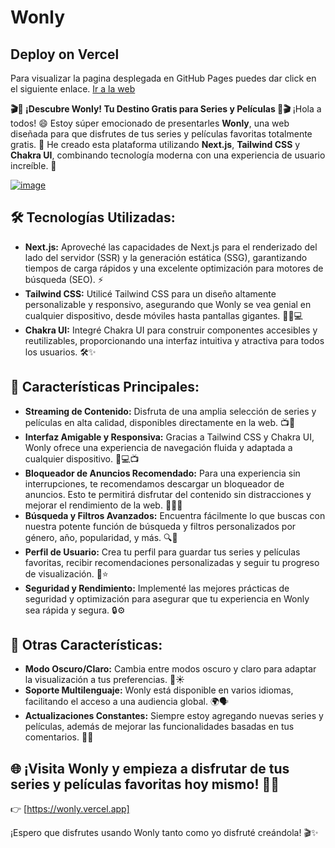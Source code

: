 # Wonly

## Deploy on Vercel
Para visualizar la pagina desplegada en GitHub Pages puedes dar click en el siguiente enlace. [Ir a la web](https://wonly.vercel.app)

**🎬🍿 ¡Descubre Wonly! Tu Destino Gratis para Series y Películas 🍿🎬** ¡Hola a todos! 😄 Estoy súper emocionado de presentarles **Wonly**, una web diseñada para que disfrutes de tus series y películas favoritas totalmente gratis. 🎉 He creado esta plataforma utilizando **Next.js**, **Tailwind CSS** y **Chakra UI**, combinando tecnología moderna con una experiencia de usuario increíble. 🚀

[![image](https://github.com/user-attachments/assets/9c221d7f-6515-4714-b433-bc5ee0b3c0d2)](https://wonly.vercel.app)



## 🛠️ Tecnologías Utilizadas:
- **Next.js:** Aproveché las capacidades de Next.js para el renderizado del lado del servidor (SSR) y la generación estática (SSG), garantizando tiempos de carga rápidos y una excelente optimización para motores de búsqueda (SEO). ⚡
- **Tailwind CSS:** Utilicé Tailwind CSS para un diseño altamente personalizable y responsivo, asegurando que Wonly se vea genial en cualquier dispositivo, desde móviles hasta pantallas gigantes. 🎨📱💻
- **Chakra UI:** Integré Chakra UI para construir componentes accesibles y reutilizables, proporcionando una interfaz intuitiva y atractiva para todos los usuarios. 🛠️✨

## 🚀 Características Principales:
- **Streaming de Contenido:** Disfruta de una amplia selección de series y películas en alta calidad, disponibles directamente en la web. 📺🎥
- **Interfaz Amigable y Responsiva:** Gracias a Tailwind CSS y Chakra UI, Wonly ofrece una experiencia de navegación fluida y adaptada a cualquier dispositivo. 📱💻📺
- **Bloqueador de Anuncios Recomendado:** Para una experiencia sin interrupciones, te recomendamos descargar un bloqueador de anuncios. Esto te permitirá disfrutar del contenido sin distracciones y mejorar el rendimiento de la web. 🚫📢🔧
- **Búsqueda y Filtros Avanzados:** Encuentra fácilmente lo que buscas con nuestra potente función de búsqueda y filtros personalizados por género, año, popularidad, y más. 🔍📂
- **Perfil de Usuario:** Crea tu perfil para guardar tus series y películas favoritas, recibir recomendaciones personalizadas y seguir tu progreso de visualización. 👤⭐
- **Seguridad y Rendimiento:** Implementé las mejores prácticas de seguridad y optimización para asegurar que tu experiencia en Wonly sea rápida y segura. 🔒⚙️

## 🌟 Otras Características:
- **Modo Oscuro/Claro:** Cambia entre modos oscuro y claro para adaptar la visualización a tus preferencias. 🌙☀️
- **Soporte Multilenguaje:** Wonly está disponible en varios idiomas, facilitando el acceso a una audiencia global. 🌍🗣️
- **Actualizaciones Constantes:** Siempre estoy agregando nuevas series y películas, además de mejorar las funcionalidades basadas en tus comentarios. 🔄✨

## 🌐 ¡Visita Wonly y empieza a disfrutar de tus series y películas favoritas hoy mismo! 🎉🍿

👉 [https://wonly.vercel.app]

¡Espero que disfrutes usando Wonly tanto como yo disfruté creándola! 🎬✨
